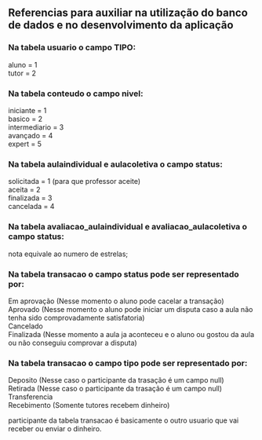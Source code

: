 
## Referencias para auxiliar na utilização do banco de dados e no desenvolvimento da aplicação

### Na tabela usuario o campo TIPO:
aluno = 1
<br>tutor = 2

### Na tabela conteudo o campo nivel:

iniciante = 1
<br>basico = 2
<br>intermediario = 3
<br>avançado = 4
<br>expert = 5

### Na tabela aulaindividual e aulacoletiva o campo status:

solicitada = 1 (para que professor aceite)
<br>aceita = 2
<br>finalizada = 3
<br>cancelada = 4

### Na tabela avaliacao_aulaindividual e avaliacao_aulacoletiva o campo status:

nota equivale ao numero de estrelas;

### Na tabela transacao o campo status pode ser representado por:

Em aprovação (Nesse momento o aluno pode cacelar a transação)
<br>Aprovado (Nesse momento o aluno pode iniciar um disputa caso a aula não tenha sido comprovadamente satisfatoria)
<br>Cancelado
<br>Finalizada (Nesse momento a aula ja aconteceu e o aluno ou gostou da aula ou não conseguiu comprovar a disputa)

### Na tabela transacao o campo tipo pode ser representado por:

Deposito (Nesse caso o participante da trasação é um campo null)
<br>Retirada (Nesse caso o participante da trasação é um campo null)
<br>Transferencia
<br>Recebimento (Somente tutores recebem dinheiro)

participante da tabela transacao é basicamente o outro usuario que vai receber ou enviar o dinheiro.
